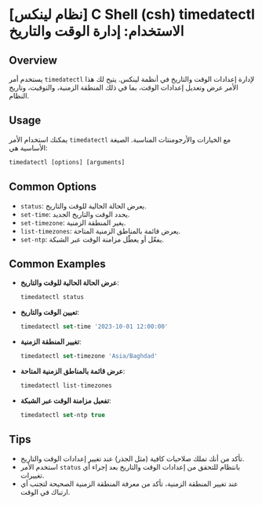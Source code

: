 # [نظام لينكس] C Shell (csh) timedatectl الاستخدام: إدارة الوقت والتاريخ

## Overview
يستخدم أمر `timedatectl` لإدارة إعدادات الوقت والتاريخ في أنظمة لينكس. يتيح لك هذا الأمر عرض وتعديل إعدادات الوقت، بما في ذلك المنطقة الزمنية، والتوقيت، وتاريخ النظام.

## Usage
يمكنك استخدام الأمر `timedatectl` مع الخيارات والأرجومنتات المناسبة. الصيغة الأساسية هي:

```csh
timedatectl [options] [arguments]
```

## Common Options
- `status`: يعرض الحالة الحالية للوقت والتاريخ.
- `set-time`: يحدد الوقت والتاريخ الجديد.
- `set-timezone`: يغير المنطقة الزمنية.
- `list-timezones`: يعرض قائمة بالمناطق الزمنية المتاحة.
- `set-ntp`: يفعّل أو يعطّل مزامنة الوقت عبر الشبكة.

## Common Examples
- **عرض الحالة الحالية للوقت والتاريخ**:
  ```csh
  timedatectl status
  ```

- **تعيين الوقت والتاريخ**:
  ```csh
  timedatectl set-time '2023-10-01 12:00:00'
  ```

- **تغيير المنطقة الزمنية**:
  ```csh
  timedatectl set-timezone 'Asia/Baghdad'
  ```

- **عرض قائمة بالمناطق الزمنية المتاحة**:
  ```csh
  timedatectl list-timezones
  ```

- **تفعيل مزامنة الوقت عبر الشبكة**:
  ```csh
  timedatectl set-ntp true
  ```

## Tips
- تأكد من أنك تملك صلاحيات كافية (مثل الجذر) عند تغيير إعدادات الوقت والتاريخ.
- استخدم الأمر `status` بانتظام للتحقق من إعدادات الوقت والتاريخ بعد إجراء أي تغييرات.
- عند تغيير المنطقة الزمنية، تأكد من معرفة المنطقة الزمنية الصحيحة لتجنب أي ارتباك في الوقت.